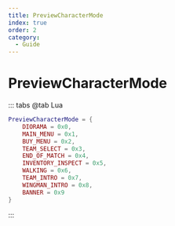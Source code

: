 ```yaml
---
title: PreviewCharacterMode
index: true
order: 2
category:
  - Guide
---
```


# PreviewCharacterMode
::: tabs
@tab Lua
```lua
PreviewCharacterMode = {
    DIORAMA = 0x0,
    MAIN_MENU = 0x1,
    BUY_MENU = 0x2,
    TEAM_SELECT = 0x3,
    END_OF_MATCH = 0x4,
    INVENTORY_INSPECT = 0x5,
    WALKING = 0x6,
    TEAM_INTRO = 0x7,
    WINGMAN_INTRO = 0x8,
    BANNER = 0x9
}
```
:::